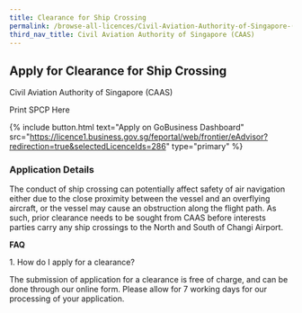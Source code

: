 ```yaml
---
title: Clearance for Ship Crossing
permalink: /browse-all-licences/Civil-Aviation-Authority-of-Singapore-(CAAS)/Clearance-for-Ship-Crossing
third_nav_title: Civil Aviation Authority of Singapore (CAAS)
---
```


## Apply for Clearance for Ship Crossing

Civil Aviation Authority of Singapore (CAAS)

Print SPCP Here

{% include button.html text="Apply on GoBusiness Dashboard" src="https://licence1.business.gov.sg/feportal/web/frontier/eAdvisor?redirection=true&selectedLicenceIds=286" type="primary" %}

### Application Details
<p>The conduct of ship crossing can potentially affect safety of air navigation either due to the close proximity between the vessel and an overflying aircraft, or the vessel may cause an obstruction along the flight path. As such, prior clearance needs to be sought from CAAS before interests parties carry any ship crossings to the North and South of Changi Airport.</p>
<p><strong>FAQ</strong></p>
<p>1. How do I apply for a clearance?</p>
<p>The submission of application for a clearance is free of charge, and can be done through our online form. Please allow for 7 working days for our processing of your application.</p>

